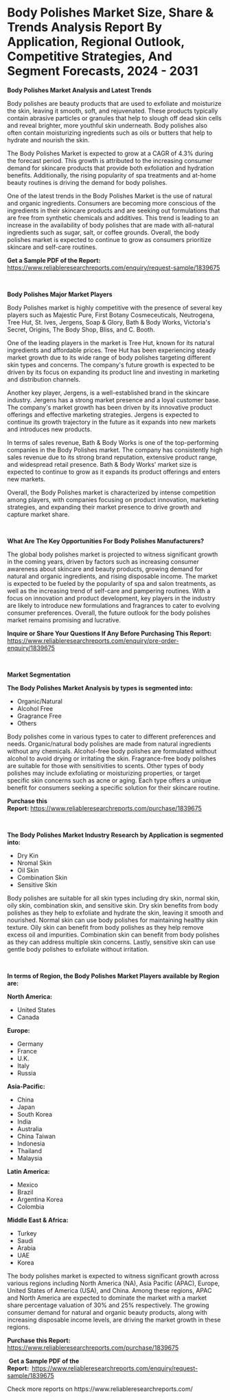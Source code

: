 <p><h1>Body Polishes Market Size, Share & Trends Analysis Report By Application, Regional Outlook, Competitive Strategies, And Segment Forecasts, 2024 - 2031</h1></p><p><strong>Body Polishes Market Analysis and Latest Trends</strong></p>
<p><p>Body polishes are beauty products that are used to exfoliate and moisturize the skin, leaving it smooth, soft, and rejuvenated. These products typically contain abrasive particles or granules that help to slough off dead skin cells and reveal brighter, more youthful skin underneath. Body polishes also often contain moisturizing ingredients such as oils or butters that help to hydrate and nourish the skin.</p><p>The Body Polishes Market is expected to grow at a CAGR of 4.3% during the forecast period. This growth is attributed to the increasing consumer demand for skincare products that provide both exfoliation and hydration benefits. Additionally, the rising popularity of spa treatments and at-home beauty routines is driving the demand for body polishes.</p><p>One of the latest trends in the Body Polishes Market is the use of natural and organic ingredients. Consumers are becoming more conscious of the ingredients in their skincare products and are seeking out formulations that are free from synthetic chemicals and additives. This trend is leading to an increase in the availability of body polishes that are made with all-natural ingredients such as sugar, salt, or coffee grounds. Overall, the body polishes market is expected to continue to grow as consumers prioritize skincare and self-care routines.</p></p>
<p><strong>Get a Sample PDF of the Report:&nbsp;</strong> <a href="https://www.reliableresearchreports.com/enquiry/request-sample/1839675">https://www.reliableresearchreports.com/enquiry/request-sample/1839675</a></p>
<p>&nbsp;</p>
<p><strong>Body Polishes Major Market Players</strong></p>
<p><p>Body Polishes market is highly competitive with the presence of several key players such as Majestic Pure, First Botany Cosmeceuticals, Neutrogena, Tree Hut, St. Ives, Jergens, Soap & Glory, Bath & Body Works, Victoria's Secret, Origins, The Body Shop, Bliss, and C. Booth.</p><p>One of the leading players in the market is Tree Hut, known for its natural ingredients and affordable prices. Tree Hut has been experiencing steady market growth due to its wide range of body polishes targeting different skin types and concerns. The company's future growth is expected to be driven by its focus on expanding its product line and investing in marketing and distribution channels.</p><p>Another key player, Jergens, is a well-established brand in the skincare industry. Jergens has a strong market presence and a loyal customer base. The company's market growth has been driven by its innovative product offerings and effective marketing strategies. Jergens is expected to continue its growth trajectory in the future as it expands into new markets and introduces new products.</p><p>In terms of sales revenue, Bath & Body Works is one of the top-performing companies in the Body Polishes market. The company has consistently high sales revenue due to its strong brand reputation, extensive product range, and widespread retail presence. Bath & Body Works' market size is expected to continue to grow as it expands its product offerings and enters new markets.</p><p>Overall, the Body Polishes market is characterized by intense competition among players, with companies focusing on product innovation, marketing strategies, and expanding their market presence to drive growth and capture market share.</p></p>
<p>&nbsp;</p>
<p><strong>What Are The Key Opportunities For Body Polishes Manufacturers?</strong></p>
<p><p>The global body polishes market is projected to witness significant growth in the coming years, driven by factors such as increasing consumer awareness about skincare and beauty products, growing demand for natural and organic ingredients, and rising disposable income. The market is expected to be fueled by the popularity of spa and salon treatments, as well as the increasing trend of self-care and pampering routines. With a focus on innovation and product development, key players in the industry are likely to introduce new formulations and fragrances to cater to evolving consumer preferences. Overall, the future outlook for the body polishes market remains promising and lucrative.</p></p>
<p><strong>Inquire or Share Your Questions If Any Before Purchasing This Report:</strong> <a href="https://www.reliableresearchreports.com/enquiry/pre-order-enquiry/1839675">https://www.reliableresearchreports.com/enquiry/pre-order-enquiry/1839675</a></p>
<p>&nbsp;</p>
<p><strong>Market Segmentation</strong></p>
<p><strong>The Body Polishes Market Analysis by types is segmented into:</strong></p>
<p><ul><li>Organic/Natural</li><li>Alcohol Free</li><li>Gragrance Free</li><li>Others</li></ul></p>
<p><p>Body polishes come in various types to cater to different preferences and needs. Organic/natural body polishes are made from natural ingredients without any chemicals. Alcohol-free body polishes are formulated without alcohol to avoid drying or irritating the skin. Fragrance-free body polishes are suitable for those with sensitivities to scents. Other types of body polishes may include exfoliating or moisturizing properties, or target specific skin concerns such as acne or aging. Each type offers a unique benefit for consumers seeking a specific solution for their skincare routine.</p></p>
<p><strong>Purchase this Report:&nbsp;</strong><a href="https://www.reliableresearchreports.com/purchase/1839675">https://www.reliableresearchreports.com/purchase/1839675</a></p>
<p>&nbsp;</p>
<p><strong>The Body Polishes Market Industry Research by Application is segmented into:</strong></p>
<p><ul><li>Dry Kin</li><li>Nromal Skin</li><li>Oil Skin</li><li>Combination Skin</li><li>Sensitive Skin</li></ul></p>
<p><p>Body polishes are suitable for all skin types including dry skin, normal skin, oily skin, combination skin, and sensitive skin. Dry skin benefits from body polishes as they help to exfoliate and hydrate the skin, leaving it smooth and nourished. Normal skin can use body polishes for maintaining healthy skin texture. Oily skin can benefit from body polishes as they help remove excess oil and impurities. Combination skin can benefit from body polishes as they can address multiple skin concerns. Lastly, sensitive skin can use gentle body polishes to exfoliate without irritation.</p></p>
<p>&nbsp;</p>
<p><strong>In terms of Region, the Body Polishes Market Players available by Region are:</strong></p>
<p>
    <p> <strong> North America: </strong>
        <ul>
            <li>United States</li>
            <li>Canada</li>
        </ul>
        </p> 
    <p> <strong> Europe: </strong>
        <ul>
            <li>Germany</li>
            <li>France</li>
            <li>U.K.</li>
            <li>Italy</li>
            <li>Russia</li>
        </ul>
        </p> 
    <p> <strong> Asia-Pacific: </strong>
        <ul>
            <li>China</li>
            <li>Japan</li>
            <li>South Korea</li>
            <li>India</li>
            <li>Australia</li>
            <li>China Taiwan</li>
            <li>Indonesia</li>
            <li>Thailand</li>
            <li>Malaysia</li>
        </ul>
        </p> 
    <p> <strong> Latin America: </strong>
        <ul>
            <li>Mexico</li>
            <li>Brazil</li>
            <li>Argentina Korea</li>
            <li>Colombia</li>
        </ul>
        </p> 
    <p> <strong> Middle East & Africa: </strong>
        <ul>
            <li>Turkey</li>
            <li>Saudi</li>
            <li>Arabia</li>
            <li>UAE</li>
            <li>Korea</li>
        </ul>
    </p>
    </p>
<p><p>The body polishes market is expected to witness significant growth across various regions including North America (NA), Asia Pacific (APAC), Europe, United States of America (USA), and China. Among these regions, APAC and North America are expected to dominate the market with a market share percentage valuation of 30% and 25% respectively. The growing consumer demand for natural and organic beauty products, along with increasing disposable income levels, are driving the market growth in these regions.</p></p>
<p><strong>Purchase this Report: </strong><a href="https://www.reliableresearchreports.com/purchase/1839675">https://www.reliableresearchreports.com/purchase/1839675</a></p>
<p>&nbsp;<strong>Get a Sample PDF of the Report:&nbsp;&nbsp;</strong><a href="https://www.reliableresearchreports.com/enquiry/request-sample/1839675">https://www.reliableresearchreports.com/enquiry/request-sample/1839675</a></p>
<p><strong></strong></p>
<p>Check more reports on https://www.reliableresearchreports.com/</p>